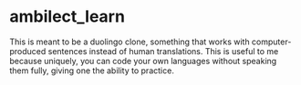 # ambilect_learn

This is meant to be a duolingo clone, something that works with computer-produced sentences instead of human translations. 
This is useful to me because uniquely, you can code your own languages without speaking them fully, giving one the ability to practice. 


